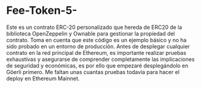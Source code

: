 # Fee-Token-5-
Este es un contrato ERC-20 personalizado que hereda de ERC20 de la biblioteca OpenZeppelin y Ownable para gestionar la propiedad del contrato. Toma en cuenta que este código es un ejemplo básico y no ha sido probado en un entorno de producción. Antes de desplegar cualquier contrato en la red principal de Ethereum, es importante realizar pruebas exhaustivas y asegurarse de comprender completamente las implicaciones de seguridad y económicas, es por ello que empezaré desplegándolo en Göerli primero. Me faltan unas cuantas pruebas todavía para hacer el deploy en Ethereum Mainnet.
